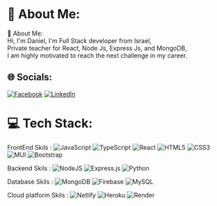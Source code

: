 # 💫 About Me:
💫 About Me:<br>Hi, I'm Daniel, I'm Full Stack developer from Israel,<br>Private teacher for React, Node Js, Express Js, and MongoDB,<br>I am highly motivated to reach the next challenge in my career.


## 🌐 Socials:
[![Facebook](https://img.shields.io/badge/Facebook-%231877F2.svg?logo=Facebook&logoColor=white)](https://facebook.com/Danny.Maximov) [![LinkedIn](https://img.shields.io/badge/LinkedIn-%230077B5.svg?logo=linkedin&logoColor=white)](https://linkedin.com/in/danielmaximov) 

# 💻 Tech Stack:
   
FrontEnd Skils :
![JavaScript](https://img.shields.io/badge/javascript-%23323330.svg?style=for-the-badge&logo=javascript&logoColor=%23F7DF1E) ![TypeScript](https://img.shields.io/badge/typescript-%23007ACC.svg?style=for-the-badge&logo=typescript&logoColor=white)  ![React](https://img.shields.io/badge/react-%2320232a.svg?style=for-the-badge&logo=react&logoColor=%2361DAFB) ![HTML5](https://img.shields.io/badge/html5-%23E34F26.svg?style=for-the-badge&logo=html5&logoColor=white) ![CSS3](https://img.shields.io/badge/css3-%231572B6.svg?style=for-the-badge&logo=css3&logoColor=white) ![MUI](https://img.shields.io/badge/MUI-%230081CB.svg?style=for-the-badge&logo=material-ui&logoColor=white) ![Bootstrap](https://img.shields.io/badge/bootstrap-%23563D7C.svg?style=for-the-badge&logo=bootstrap&logoColor=white)

Backend Skils :
![NodeJS](https://img.shields.io/badge/node.js-6DA55F?style=for-the-badge&logo=node.js&logoColor=white) ![Express.js](https://img.shields.io/badge/express.js-%23404d59.svg?style=for-the-badge&logo=express&logoColor=%2361DAFB) ![Python](https://img.shields.io/badge/python-3670A0?style=for-the-badge&logo=python&logoColor=ffdd54)

Database Skils :
![MongoDB](https://img.shields.io/badge/MongoDB-%234ea94b.svg?style=for-the-badge&logo=mongodb&logoColor=white) ![Firebase](https://img.shields.io/badge/firebase-%23039BE5.svg?style=for-the-badge&logo=firebase) ![MySQL](https://img.shields.io/badge/mysql-%2300f.svg?style=for-the-badge&logo=mysql&logoColor=white)

Cloud platform Skils :
![Netlify](https://img.shields.io/badge/netlify-%23000000.svg?style=for-the-badge&logo=netlify&logoColor=#00C7B7) ![Heroku](https://img.shields.io/badge/heroku-%23430098.svg?style=for-the-badge&logo=heroku&logoColor=white) ![Render](https://img.shields.io/badge/-Render-green)
